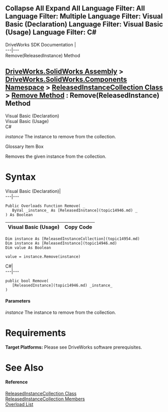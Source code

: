        

 Collapse All Expand All  Language Filter: All  Language Filter: Multiple  Language Filter: Visual Basic (Declaration) Language Filter: Visual Basic (Usage) Language Filter: C#  
---  
DriveWorks SDK Documentation  |   
---|---  
Remove(ReleasedInstance) Method   
  
[DriveWorks.SolidWorks Assembly](topic13342.md) > [DriveWorks.SolidWorks.Components Namespace](topic13925.md) > [ReleasedInstanceCollection Class](topic14954.md) > [Remove Method](topic14962.md) : Remove(ReleasedInstance) Method  
---  
  
Visual Basic (Declaration)    
Visual Basic (Usage)    
C# 

_instance_
    The instance to remove from the collection.

Glossary Item Box

Removes the given instance from the collection. 

# Syntax

Visual Basic (Declaration)|   
---|---  
      
    
    Public Overloads Function Remove( _
       ByVal _instance_ As [ReleasedInstance](topic14946.md) _
    ) As Boolean  
  
Visual Basic (Usage)| Copy Code  
---|---  
      
    
    Dim instance As [ReleasedInstanceCollection](topic14954.md)
    Dim instance As [ReleasedInstance](topic14946.md)
    Dim value As Boolean
     
    value = instance.Remove(instance)  
  
C#|   
---|---  
      
    
    public bool Remove( 
       [ReleasedInstance](topic14946.md) _instance_
    )  
  
#### Parameters

 _instance_
    The instance to remove from the collection.

# Requirements

**Target Platforms:** Please see DriveWorks software prerequisites.

# See Also

#### Reference

[ReleasedInstanceCollection Class](topic14954.md)   
[ReleasedInstanceCollection Members](topic14955.md)   
[Overload List](topic14962.md)


